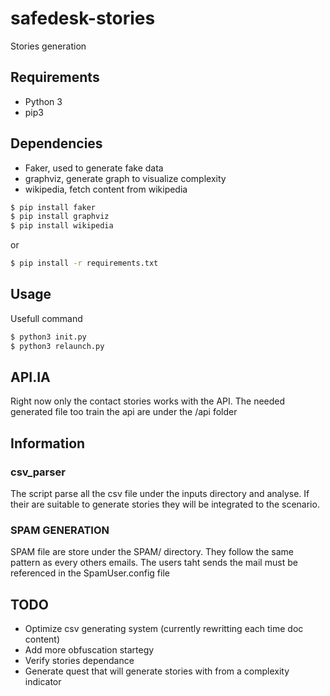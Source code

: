 # safedesk-stories
Stories generation

## Requirements
- Python 3
- pip3

## Dependencies

- Faker, used to generate fake data
- graphviz, generate graph to visualize complexity
- wikipedia, fetch content from wikipedia

```sh
$ pip install faker
$ pip install graphviz
$ pip install wikipedia
```
or
```sh
$ pip install -r requirements.txt
```


## Usage

Usefull command

```sh
$ python3 init.py
$ python3 relaunch.py
```
## API.IA

Right now only the contact stories works with the API.
The needed generated file too train the api are under the /api folder

## Information

### csv_parser

The script parse all the csv file under the inputs directory and analyse.
If their are suitable to generate stories they will be integrated to the scenario.


### SPAM GENERATION

SPAM file are store under the SPAM/ directory.
They follow the same pattern as every others emails.
The users taht sends the mail must be referenced in the SpamUser.config file

## TODO

- Optimize csv generating system (currently rewritting each time doc content)
- Add more obfuscation startegy
- Verify stories dependance
- Generate quest that will generate stories with from a complexity indicator
